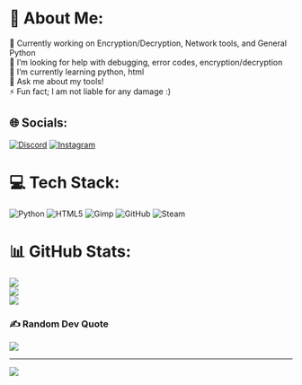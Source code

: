 # 💫 About Me:
🔭 Currently working on Encryption/Decryption, Network tools, and General Python<br>🤝 I’m looking for help with debugging, error codes, encryption/decryption<br>🌱 I’m currently learning python, html<br>💬 Ask me about my tools!<br>⚡ Fun fact; I am not liable for any damage :)


## 🌐 Socials:
[![Discord](https://img.shields.io/badge/Discord-%237289DA.svg?logo=discord&logoColor=white)](https://discord.gg/users/1020470795815886910) [![Instagram](https://img.shields.io/badge/Instagram-%23E4405F.svg?logo=Instagram&logoColor=white)](https://instagram.com/bkmmia) 

# 💻 Tech Stack:
![Python](https://img.shields.io/badge/python-3670A0?style=for-the-badge&logo=python&logoColor=ffdd54) ![HTML5](https://img.shields.io/badge/html5-%23E34F26.svg?style=for-the-badge&logo=html5&logoColor=white) ![Gimp](https://img.shields.io/badge/Gimp-657D8B?style=for-the-badge&logo=gimp&logoColor=FFFFFF) ![GitHub](https://img.shields.io/badge/github-%23121011.svg?style=for-the-badge&logo=github&logoColor=white) ![Steam](https://img.shields.io/badge/steam-%23000000.svg?style=for-the-badge&logo=steam&logoColor=white)
# 📊 GitHub Stats:
![](https://github-readme-stats.vercel.app/api?username=miakizu&theme=shadow_red&hide_border=false&include_all_commits=true&count_private=false)<br/>
![](https://github-readme-streak-stats.herokuapp.com/?user=miakizu&theme=shadow_red&hide_border=false)<br/>
![](https://github-readme-stats.vercel.app/api/top-langs/?username=miakizu&theme=shadow_red&hide_border=false&include_all_commits=true&count_private=false&layout=compact)

### ✍️ Random Dev Quote
![](https://quotes-github-readme.vercel.app/api?type=horizontal&theme=radical)

---
[![](https://visitcount.itsvg.in/api?id=miakizu&icon=0&color=4)](https://visitcount.itsvg.in)

<!-- Proudly created with GPRM ( https://gprm.itsvg.in ) -->